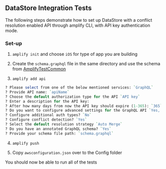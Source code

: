 ## DataStore Integration Tests

The following steps demonstrate how to set up DataStore with a conflict resolution enabled API through amplify CLI, with API key authentication mode. 


### Set-up

1. `amplify init` and choose `iOS` for type of app you are building

2. Create the `schema.graphql` file in the same directory and use the schema from [AmplifyTestCommon](https://github.com/aws-amplify/amplify-ios/blob/master/AmplifyTestCommon/Models/schema.graphql)

3. `amplify add api`

```perl
? Please select from one of the below mentioned services: `GraphQL`
? Provide API name: `apiName`
? Choose the default authorization type for the API `API key`
? Enter a description for the API key:
? After how many days from now the API key should expire (1-365): `365`
? Do you want to configure advanced settings for the GraphQL API `Yes, I want to make some additional changes.`
? Configure additional auth types? `No`
? Configure conflict detection? `Yes`
? Select the default resolution strategy `Auto Merge`
? Do you have an annotated GraphQL schema? `Yes`
? Provide your schema file path: `schema.graphql`
```

4. `amplify push`

5. Copy `awsconfiguration.json` over to the Config folder

You should now be able to run all of the tests 
